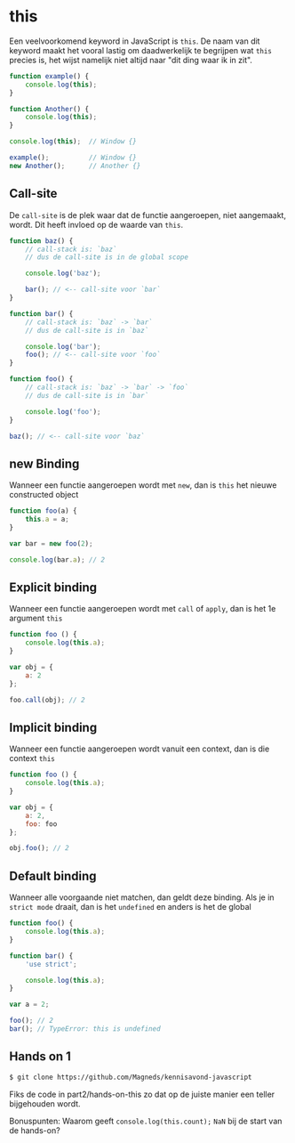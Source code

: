 # this

Een veelvoorkomend keyword in JavaScript is `this`. De naam van dit keyword maakt het vooral lastig om daadwerkelijk te begrijpen wat `this` precies is, het wijst namelijk niet altijd naar "dit ding waar ik in zit".

```javascript
function example() {
	console.log(this);
}

function Another() {
	console.log(this);
}

console.log(this);  // Window {}

example();          // Window {}
new Another();      // Another {}
```

## Call-site

De `call-site` is de plek waar dat de functie aangeroepen, niet aangemaakt, wordt. Dit heeft invloed op de waarde van `this`.

```javascript
function baz() {
	// call-stack is: `baz`
	// dus de call-site is in de global scope

	console.log('baz');

	bar(); // <-- call-site voor `bar`
}

function bar() {
	// call-stack is: `baz` -> `bar`
	// dus de call-site is in `baz`

	console.log('bar');
	foo(); // <-- call-site voor `foo`
}

function foo() {
	// call-stack is: `baz` -> `bar` -> `foo`
	// dus de call-site is in `bar`

	console.log('foo');
}

baz(); // <-- call-site voor `baz`
```

## new Binding

Wanneer een functie aangeroepen wordt met `new`, dan is `this` het nieuwe constructed object

```javascript
function foo(a) {
	this.a = a;
}

var bar = new foo(2);

console.log(bar.a); // 2
```

## Explicit binding

Wanneer een functie aangeroepen wordt met `call` of `apply`, dan is het 1e argument `this`

```javascript
function foo () {
	console.log(this.a);
}

var obj = {
	a: 2
};

foo.call(obj); // 2
```

## Implicit binding

Wanneer een functie aangeroepen wordt vanuit een context, dan is die context `this`

```javascript
function foo () {
	console.log(this.a);
}

var obj = {
	a: 2,
	foo: foo
};

obj.foo(); // 2
```

## Default binding

Wanneer alle voorgaande niet matchen, dan geldt deze binding. Als je in `strict mode` draait, dan is het `undefined` en anders is het de global

```javascript
function foo() {
	console.log(this.a);
}

function bar() {
	'use strict';

	console.log(this.a);
}

var a = 2;

foo(); // 2
bar(); // TypeError: this is undefined
```

## Hands on 1

```bash
$ git clone https://github.com/Magneds/kennisavond-javascript
```

Fiks de code in part2/hands-on-this zo dat op de juiste manier een teller bijgehouden wordt.

Bonuspunten: Waarom geeft `console.log(this.count);` `NaN` bij de start van de hands-on?
